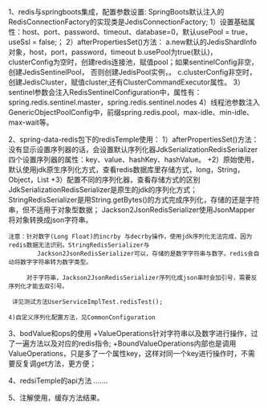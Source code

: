 
1、redis与springboots集成，配置参数设置:
    SpringBoots默认注入的RedisConnectionFactory的实现类是JedisConnectionFactory;
    1）设置基础属性：host、port、password、timeout、database=0，默认usePool = true，useSsl = false;；
    2）afterPropertiesSet()方法：
        a.new默认的JedisShardInfo对象，host，port，password，timeout
        b.usePool为true(默认)，clusterConfig为空时，创建redis连接池，赋值pool；如果sentinelConfig非空，创建JedisSentinelPool，
            否则创建JedisPool实例，。
        c.clusterConfig非空时，创建JedisCluster，赋值cluster,还有ClusterCommandExecutor属性。
    3）sentinel参数会注入RedisSentinelConfiguration中，属性有：spring.redis.sentinel.master，spring.redis.sentinel.nodes
    4）线程池参数注入GenericObjectPoolConfig中，前缀spring.redis.pool，max-idle、min-idle、max-wait等。

2、spring-data-redis包下的redisTemple使用：
    1）afterPropertiesSet()方法：
        没有显示设置序列器的话，会设置默认序列化器JdkSerializationRedisSerializer
        四个设置序列器的属性：key、value、hashKey、hashValue。
    +2）原始使用，默认使用jdk原生序列化方式，查看redis数据库里存储方式，long，String，Object，List
    +3）配置不同的序列化器，查看存储方式的区别
        JdkSerializationRedisSerializer是原生的jdk的序列化方式；
        StringRedisSerializer是用String.getBytes()的方式完成序列化，存储的还是字符串，但不适用于对象型数据；
        Jackson2JsonRedisSerializer使用JsonMapper将对象转换成json字符串。

    注意：针对数字(Long Float)的incrby 与decrby操作，使用jdk序列化无法完成，因为redis数据无法识别。StringRedisSerializer与
            Jackson2JsonRedisSerializer可以，存储的是数字字符串与数字。redis会自动将数字字符串转为数字类型。

         对于字符串，Jackson2JsonRedisSerializer序列化成json串时会加引号，需要反序列化才能去双引号。

     详见测试方法UserServiceImplTest.redisTest();

    4)自定义序列化配置方法，见CommonConfiguration

3、bodValue和ops的使用
    +ValueOperations针对字符串以及数字进行操作，过了一遍方法以及对应的redis指令;
    +BoundValueOperations内部也是调用ValueOperations，只是多了一个属性key，这样对同一个key进行操作时，不需要反复调get方法，更方便；

4、redsiTemple的api方法
    .......

5、注解使用，缓存方法结果。